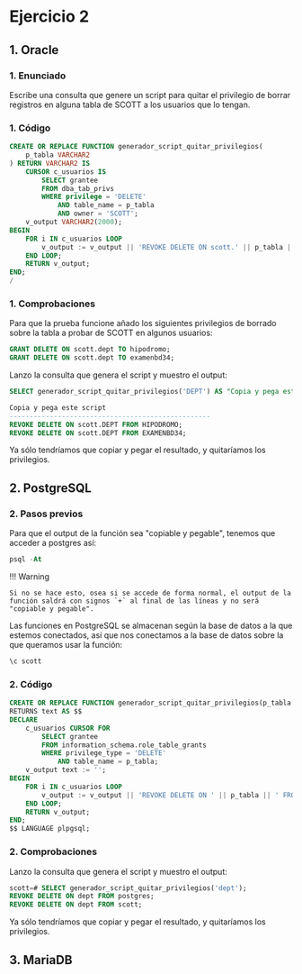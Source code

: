 # Ejercicio 2

## 1. Oracle

### 1. Enunciado

Escribe una consulta que genere un script para quitar el privilegio de borrar registros en alguna tabla de SCOTT a los usuarios que lo tengan.

### 1. Código

```sql
CREATE OR REPLACE FUNCTION generador_script_quitar_privilegios(
    p_tabla VARCHAR2
) RETURN VARCHAR2 IS
    CURSOR c_usuarios IS
        SELECT grantee
        FROM dba_tab_privs
        WHERE privilege = 'DELETE'
            AND table_name = p_tabla
            AND owner = 'SCOTT';
    v_output VARCHAR2(2000);
BEGIN
    FOR i IN c_usuarios LOOP
        v_output := v_output || 'REVOKE DELETE ON scott.' || p_tabla || ' FROM ' || i.grantee || ';' || chr(10);
    END LOOP;
    RETURN v_output;
END;
/
```

### 1. Comprobaciones

Para que la prueba funcione añado los siguientes privilegios de borrado sobre la tabla a probar de SCOTT en algunos usuarios:

```sql
GRANT DELETE ON scott.dept TO hipodromo;
GRANT DELETE ON scott.dept TO examenbd34;
```

Lanzo la consulta que genera el script y muestro el output:

```sql
SELECT generador_script_quitar_privilegios('DEPT') AS "Copia y pega este script" FROM dual;
```

```sql
Copia y pega este script
--------------------------------------------------
REVOKE DELETE ON scott.DEPT FROM HIPODROMO;
REVOKE DELETE ON scott.DEPT FROM EXAMENBD34;
```

Ya sólo tendríamos que copiar y pegar el resultado, y quitaríamos los privilegios.

## 2. PostgreSQL

### 2. Pasos previos

Para que el output de la función sea "copiable y pegable", tenemos que acceder a postgres así:

```sql
psql -At
```

!!! Warning

    Si no se hace esto, osea si se accede de forma normal, el output de la función saldrá con signos `+` al final de las líneas y no será "copiable y pegable".

Las funciones en PostgreSQL se almacenan según la base de datos a la que estemos conectados, así que nos conectamos a la base de datos sobre la que queramos usar la función:

```sql
\c scott
```

### 2. Código

```sql
CREATE OR REPLACE FUNCTION generador_script_quitar_privilegios(p_tabla text)
RETURNS text AS $$
DECLARE
    c_usuarios CURSOR FOR
        SELECT grantee 
        FROM information_schema.role_table_grants 
        WHERE privilege_type = 'DELETE' 
            AND table_name = p_tabla;
    v_output text := '';
BEGIN
    FOR i IN c_usuarios LOOP
        v_output := v_output || 'REVOKE DELETE ON ' || p_tabla || ' FROM ' || i.grantee || ';' || E'\n';
    END LOOP;
    RETURN v_output;
END;
$$ LANGUAGE plpgsql;
```

### 2. Comprobaciones

Lanzo la consulta que genera el script y muestro el output:

```sql
scott=# SELECT generador_script_quitar_privilegios('dept');
REVOKE DELETE ON dept FROM postgres;
REVOKE DELETE ON dept FROM scott;
```

Ya sólo tendríamos que copiar y pegar el resultado, y quitaríamos los privilegios.















## 3. MariaDB




